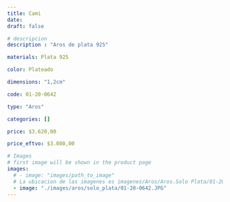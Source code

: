 ```yaml
---
title: Cami
date: 
draft: false

# descripcion
description : "Aros de plata 925"

materials: Plata 925

color: Plateado

dimensions: "1,2cm"

code: 01-20-0642

type: "Aros"

categories: []

price: $3.620,00

price_eftvo: $3.080,00

# Images
# first image will be shown in the product page
images:
  # - image: "images/path_to_image"
  # La ubicacion de las imagenes es imagenes/Aros/Aros.Solo Plata/01-20-0642-cami
  - image: "./images/aros/solo_plata/01-20-0642.JPG"
---
```

